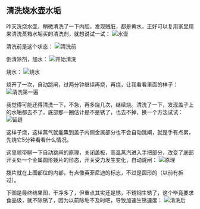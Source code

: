 ## 清洗烧水壶水垢
昨天洗烧水壶，稍微清洗了一下内胆，发现贼脏，都是黄水，正好可以复用家里用来清洗蒸箱水垢买的清洗剂，就想说试一试：
![水壶](../images/1-维修家电/04-清洗烧水壶水垢/水壶.webp)

清洗前是这个状态：
![清洗前](../images/1-维修家电/04-清洗烧水壶水垢/清洗前.webp)

倒清除剂，加水：
![开始清洗](../images/1-维修家电/04-清洗烧水壶水垢/开始清洗.webp)

烧水：
![烧水](../images/1-维修家电/04-清洗烧水壶水垢/烧水.webp)

烧开了一次，自动跳闸，过两分钟继续再烧，再烧，让我看看里面的样子：
![清洗第一遍](../images/1-维修家电/04-清洗烧水壶水垢/清洗第一遍.webp)

我觉得可能还得清洗一下，不急，再多烧几次，继续烧。清洗了一下，发现盖子上的水垢都去不了，底部那一圈估计是不是锈了，也去不掉，换一个方法试试：
![留缝](../images/1-维修家电/04-清洗烧水壶水垢/留缝.webp)

这样子烧，这样蒸气就能熏到盖子内侧金属部分也不会自动跳闸，就是手有点累，先烧它5分钟看看什么情况。

这里顺带聊一下自动跳闸的原理，关闭盖板，高温蒸汽进入手把部分，改变了底部开关处一个金属圆形拨片的形态，开关受力发生变化，自动跳闸：
![原理](../images/1-维修家电/04-清洗烧水壶水垢/原理.webp)

拨片就在上图部位的内部，有点像英菲尼迪的标志，不过是圆形的（以前有拆过）。

下图是最终结果图，干净多了，但重点其实还是锈，不锈钢生锈了，这个毕竟要求食品级，就不除锈了，因为以前除垢不及时吧，导致加速生锈速度：
![清洗后](../images/1-维修家电/04-清洗烧水壶水垢/清洗后.webp)